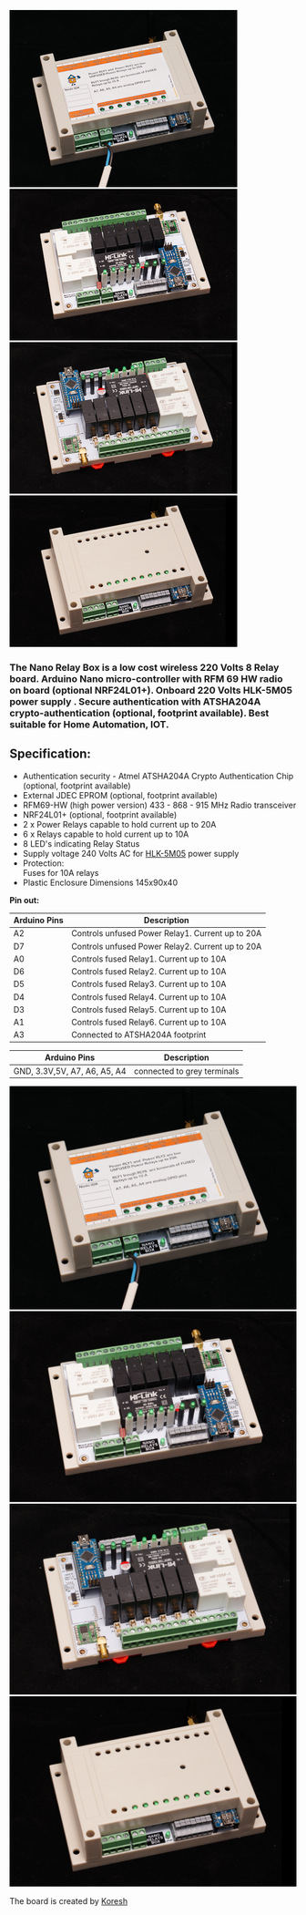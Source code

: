 ![nano Relay Box](https://github.com/EasySensors/nanoRelayBox/blob/master/pics/Arduino_nano_relay_box_4cr.jpg?raw=true)
![nano Relay Box](https://github.com/EasySensors/nanoRelayBox/blob/master/pics/Arduino_nano_relay_box_1cr.jpg?raw=true)
![nano Relay Box](https://github.com/EasySensors/nanoRelayBox/blob/master/pics/Arduino_nano_relay_box_2cr.jpg?raw=true)![nano Relay Box](https://github.com/EasySensors/nanoRelayBox/blob/master/pics/Arduino_nano_relay_box_3cr.jpg?raw=true)



### The Nano Relay Box  is a low cost wireless 220 Volts 8 Relay board.  Arduino Nano micro-controller with RFM 69 HW radio on board (optional NRF24L01+).  Onboard 220 Volts HLK-5M05  power supply . Secure authentication with ATSHA204A crypto-authentication (optional, footprint available). Best suitable for Home Automation, IOT.  

## Specification: ##
 - Authentication security - Atmel ATSHA204A Crypto Authentication Chip (optional, footprint available)
 - External JDEC EPROM (optional, footprint available)
 - RFM69-HW (high power version) 433 - 868 - 915 MHz Radio transceiver
 - NRF24L01+ (optional, footprint available)
 - 2 x Power Relays capable to hold current up to 20A
 - 6 x Relays capable to hold current up to 10A
 - 8 LED's indicating Relay Status
 - Supply voltage 240 Volts AC for [HLK-5M05](http://www.hlktech.net/product_detail.php?ProId=60)  power supply
 - Protection:<br>
	Fuses for 10A relays<br>
 - Plastic Enclosure Dimensions 145x90x40

**Pin out:** 

Arduino Pins|Description
------------|--------------
A2 |	Controls unfused Power Relay1. Current up to 20A
D7 |	Controls unfused Power Relay2. Current up to 20A
A0 |	Controls fused Relay1. Current up to 10A 
D6 |	Controls fused Relay2. Current up to 10A
D5 |	Controls fused Relay3. Current up to 10A
D4 |	Controls fused Relay4. Current up to 10A
D3 |	Controls fused Relay5. Current up to 10A
A1 |	Controls fused Relay6. Current up to 10A
A3 |	Connected to ATSHA204A footprint

Arduino Pins|Description
------------|--------------
GND, 3.3V,5V, A7, A6, A5, A4| connected to grey terminals 

![nano Relay Box](https://github.com/EasySensors/nanoRelayBox/blob/master/pics/Arduino_nano_relay_box_4.jpg?raw=true)![nano Relay Box](https://github.com/EasySensors/nanoRelayBox/blob/master/pics/Arduino_nano_relay_box_1.jpg?raw=true)![nano Relay Box](https://github.com/EasySensors/nanoRelayBox/blob/master/pics/Arduino_nano_relay_box_2.jpg?raw=true)![nano Relay Box](https://github.com/EasySensors/nanoRelayBox/blob/master/pics/Arduino_nano_relay_box_3.jpg?raw=true)

The board is created by  [Koresh](https://www.openhardware.io/user/143/projects/Koresh)
